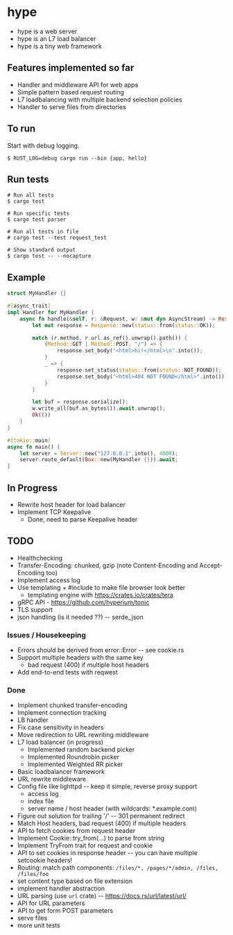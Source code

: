 # hype

-   hype is a web server
-   hype is an L7 load balancer
-   hype is a tiny web framework

## Features implemented so far

-   Handler and middleware API for web apps
-   Simple pattern based request routing
-   L7 loadbalancing with multiple backend selection policies
-   Handler to serve files from directories

## To run

Start with debug logging.

```
$ RUST_LOG=debug cargo run --bin {app, hello}
```

## Run tests

```
# Run all tests
$ cargo test

# Run specific tests
$ cargo test parser

# Run all tests in file
# cargo test --test request_test

# Show standard output
$ cargo test -- --nocapture
```

## Example

```rust
struct MyHandler {}

#[async_trait]
impl Handler for MyHandler {
    async fn handle(&self, r: &Request, w: &mut dyn AsyncStream) -> Result<(), handler::Error> {
        let mut response = Response::new(status::from(status::OK));

        match (r.method, r.url.as_ref().unwrap().path()) {
            (Method::GET | Method::POST, "/") => {
                response.set_body("<html>hi!</html>\n".into());
            }
            _ => {
                response.set_status(status::from(status::NOT_FOUND));
                response.set_body("<html>404 NOT FOUND</html>".into());
            }
        }

        let buf = response.serialize();
        w.write_all(buf.as_bytes()).await.unwrap();
        Ok(())
    }
}

#[tokio::main]
async fn main() {
    let server = Server::new("127.0.0.1".into(), 4000);
    server.route_default(Box::new(MyHandler {})).await;
}

```

## In Progress

-   Rewrite host header for load balancer
-   Implement TCP Keepalive
    -   Done, need to parse Keepalive header

## TODO

-   Healthchecking
-   Transfer-Encoding: chunked, gzip (note Content-Encoding and Accept-Encoding too)
-   Implement access log
-   Use templating + #include to make file browser look better
    -   templating engine with https://crates.io/crates/tera
-   gRPC API - https://github.com/hyperium/tonic
-   TLS support
-   json handling (is it needed ??) -- serde_json

### Issues / Housekeeping

-   Errors should be derived from error::Error -- see cookie.rs
-   Support multiple headers with the same key
    -   bad request (400) if multiple host headers
-   Add end-to-end tests with reqwest

### Done

-   Implement chunked transfer-encoding
-   Implement connection tracking
-   LB handler
-   Fix case sensitivity in headers
-   Move redirection to URL rewriting middleware
-   L7 load balancer (in progress)
    -   Implemented random backend picker
    -   Implemented Roundrobin picker
    -   Implemented Weighted RR picker
-   Basic loadbalancer framework
-   URL rewrite middleware
-   Config file like lighttpd -- keep it simple, reverse proxy support
    -   access log
    -   index file
    -   server name / host header (with wildcards: \*.example.com)
-   Figure out solution for trailing '/' -- 301 permanent redirect
-   Match Host headers, bad request (400) if multiple headers
-   API to fetch cookies from request header
-   Implement Cookie::try_from(...) to parse from string
-   Implement TryFrom trait for request and cookie
-   API to set cookies in response header -- you can have multiple setcookie headers!
-   Routing: match path components: `/files/*, /pages/*/admin, /files, /files/foo`
-   set content type based on file extension
-   implement handler abstraction
-   URL parsing (use `url` crate) -- https://docs.rs/url/latest/url/
-   API for URL parameters
-   API to get form POST parameters
-   serve files
-   more unit tests
